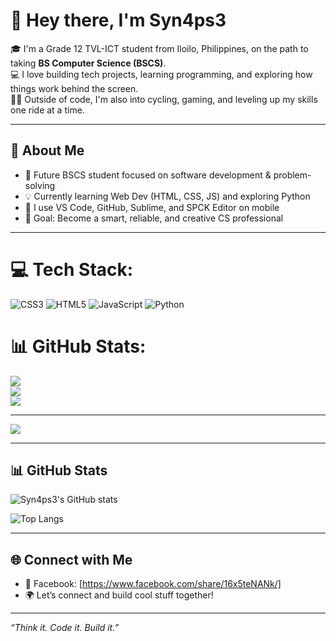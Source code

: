 # 👋 Hey there, I'm Syn4ps3

🎓 I'm a Grade 12 TVL-ICT student from Iloilo, Philippines, on the path to taking **BS Computer Science (BSCS)**.  
💻 I love building tech projects, learning programming, and exploring how things work behind the screen.  
🚴‍♂️ Outside of code, I'm also into cycling, gaming, and leveling up my skills one ride at a time.

---

## 🚀 About Me
- 🧠 Future BSCS student focused on software development & problem-solving
- 💡 Currently learning Web Dev (HTML, CSS, JS) and exploring Python
- 🔧 I use VS Code, GitHub, Sublime, and SPCK Editor on mobile
- 🎯 Goal: Become a smart, reliable, and creative CS professional

---


# 💻 Tech Stack:
![CSS3](https://img.shields.io/badge/css3-%231572B6.svg?style=for-the-badge&logo=css3&logoColor=white) ![HTML5](https://img.shields.io/badge/html5-%23E34F26.svg?style=for-the-badge&logo=html5&logoColor=white) ![JavaScript](https://img.shields.io/badge/javascript-%23323330.svg?style=for-the-badge&logo=javascript&logoColor=%23F7DF1E) ![Python](https://img.shields.io/badge/python-3670A0?style=for-the-badge&logo=python&logoColor=ffdd54)
# 📊 GitHub Stats:
![](https://github-readme-stats.vercel.app/api?username=sRaizel&theme=synthwave&hide_border=false&include_all_commits=false&count_private=false)<br/>
![](https://nirzak-streak-stats.vercel.app/?user=sRaizel&theme=synthwave&hide_border=false)<br/>
![](https://github-readme-stats.vercel.app/api/top-langs/?username=sRaizel&theme=synthwave&hide_border=false&include_all_commits=false&count_private=false&layout=compact)

---
[![](https://visitcount.itsvg.in/api?id=sRaizel&icon=2&color=4)](https://visitcount.itsvg.in)

<!-- Proudly created with GPRM ( https://gprm.itsvg.in ) -->

---

## 📊 GitHub Stats

![Syn4ps3's GitHub stats](https://github-readme-stats.vercel.app/api?username=Syn4ps3&show_icons=true&theme=tokyonight)

![Top Langs](https://github-readme-stats.vercel.app/api/top-langs/?username=Syn4ps3&layout=compact&theme=tokyonight)

---

## 🌐 Connect with Me

- 📱 Facebook: [https://www.facebook.com/share/16x5teNANk/]
- 🌍 Let’s connect and build cool stuff together!

---

_“Think it. Code it. Build it.”_

